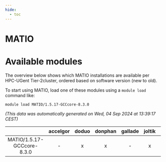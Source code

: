 ```yaml
---
hide:
  - toc
---
```


MATIO
=====

# Available modules


The overview below shows which MATIO installations are available per HPC-UGent Tier-2cluster, ordered based on software version (new to old).

To start using MATIO, load one of these modules using a `module load` command like:

```shell
module load MATIO/1.5.17-GCCcore-8.3.0
```

*(This data was automatically generated on Wed, 04 Sep 2024 at 13:39:17 CEST)*  

| |accelgor|doduo|donphan|gallade|joltik|shinx|skitty|
| :---: | :---: | :---: | :---: | :---: | :---: | :---: | :---: |
|MATIO/1.5.17-GCCcore-8.3.0|-|x|x|-|x|-|x|
